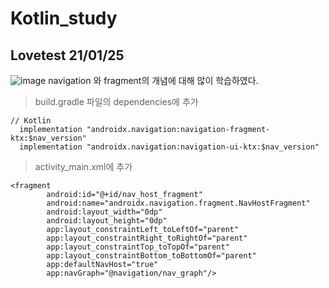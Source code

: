 # Kotlin_study

## Lovetest 21/01/25
![image](https://user-images.githubusercontent.com/62757915/105697798-60b9b780-5f48-11eb-860d-84b0c0600329.png)
navigation 와 fragment의 개념에 대해 많이 학습하였다.

> build.gradle 파일의 dependencies에 추가
```
// Kotlin
  implementation "androidx.navigation:navigation-fragment-ktx:$nav_version"
  implementation "androidx.navigation:navigation-ui-ktx:$nav_version"
```
> activity_main.xml에 추가
```
<fragment
        android:id="@+id/nav_host_fragment"
        android:name="androidx.navigation.fragment.NavHostFragment"
        android:layout_width="0dp"
        android:layout_height="0dp"
        app:layout_constraintLeft_toLeftOf="parent"
        app:layout_constraintRight_toRightOf="parent"
        app:layout_constraintTop_toTopOf="parent"
        app:layout_constraintBottom_toBottomOf="parent"
        app:defaultNavHost="true"
        app:navGraph="@navigation/nav_graph"/>
```
